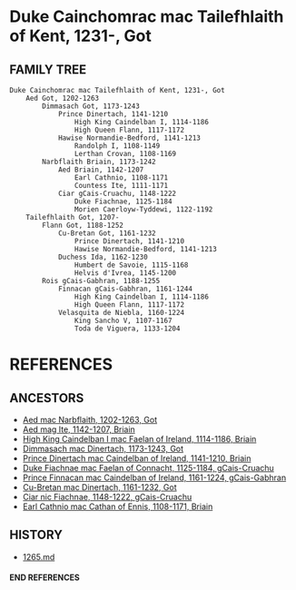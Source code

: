 # Duke Cainchomrac mac Tailefhlaith of Kent, 1231-, Got

## FAMILY TREE

```
Duke Cainchomrac mac Tailefhlaith of Kent, 1231-, Got
	Aed Got, 1202-1263
		Dimmasach Got, 1173-1243
			Prince Dinertach, 1141-1210
				High King Caindelban I, 1114-1186
				High Queen Flann, 1117-1172 
			Hawise Normandie-Bedford, 1141-1213
				Randolph I, 1108-1149
				Lerthan Crovan, 1108-1169
		Narbflaith Briain, 1173-1242
			Aed Briain, 1142-1207
				Earl Cathnio, 1108-1171
				Countess Ite, 1111-1171				
			Ciar gCais-Cruachu, 1148-1222
				Duke Fiachnae, 1125-1184
				Morien Caerloyw-Tyddewi, 1122-1192
	Tailefhlaith Got, 1207-
		Flann Got, 1188-1252
			Cu-Bretan Got, 1161-1232
				Prince Dinertach, 1141-1210
				Hawise Normandie-Bedford, 1141-1213
			Duchess Ida, 1162-1230
				Humbert de Savoie, 1115-1168
				Helvis d'Ivrea, 1145-1200
		Rois gCais-Gabhran, 1188-1255
			Finnacan gCais-Gabhran, 1161-1244
				High King Caindelban I, 1114-1186
				High Queen Flann, 1117-1172 
			Velasquita de Niebla, 1160-1224
				King Sancho V, 1107-1167
				Toda de Viguera, 1133-1204				

```


# REFERENCES

## ANCESTORS
* [Aed mac Narbflaith, 1202-1263, Got](aed_mac_narbflaith_1202.md)
* [Aed mag Ite, 1142-1207, Briain](aeg_mag_ite_1142.md)
* [High King Caindelban I mac Faelan of Ireland, 1114-1186, Briain](caindelban_i_mac_faelan_1114.md)
* [Dimmasach mac Dinertach, 1173-1243, Got](dimmasach_mac_dinertach_1173.md)
* [Prince Dinertach mac Caindelban of Ireland, 1141-1210, Briain](dinertach_mac_caindelban_1141.md)
* [Duke Fiachnae mac Faelan of Connacht, 1125-1184, gCais-Cruachu](fiachnae_mac_faelan_1125.md)
* [Prince Finnacan mac Caindelban of Ireland, 1161-1224, gCais-Gabhran](finnacan_mac_caindelban_1161.md)
* [Cu-Bretan mac Dinertach, 1161-1232, Got](cu-bretan_mac_dinertach_1161.md)
* [Ciar nic Fiachnae, 1148-1222, gCais-Cruachu](ciar_nic_fiachnae_1148.md)
* [Earl Cathnio mac Cathan of Ennis, 1108-1171, Briain](cathnio_mac_cathan_1108.md)

## HISTORY
* [1265.md](../h/1265.md)
#### END REFERENCES